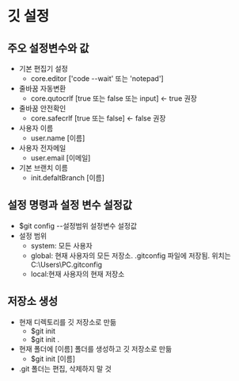 # 깃 설정

## 주오 설정변수와 값
- 기본 편집기 설정
  - core.editor ['code --wait' 또는 'notepad']
- 줄바꿈 자동변환
  - core.qutocrlf [true 또는 false 또는 input] <- true 권장
- 줄바꿈 안전확인
  - core.safecrlf [true 또는 false] <- false 권장
- 사용자 이름
  - user.name [이름]
- 사용자 전자메일
  - user.email [이메일]
- 기본 브랜치 이름
  - init.defaltBranch [이름]

## 설정 명령과 설정 변수 설정값
- $git config --설정범위 설정변수 설정값
- 설정 범위
  - system: 모든 사용자
  - global: 현재 사용자의 모든 저장소. .gitconfig 파일에 저장됨. 위치는 C:\Users\PC\.gitconfig
  - local:현재 사용자의 현재 저장소

## 저장소 생성
- 현재 디렉토리를 깃 저장소로 만듦
  - $git init
  - $git init .
- 현재 폴더에 [이름] 폴더를 생성하고 깃 저장소로 만듦
  - $git init [이름]
- .git 폴더는 편집, 삭제하지 말 것
